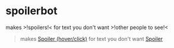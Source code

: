 # spoilerbot
makes >!spoilers!< for text you don't want >!other people to see!<

> makes [Spoiler (hover/click)](https://spoilerbot.pfgithub.io/spoiler?s=spoiler "spoilers") for text you don't want [Spoiler](https://spoilerbot.pfgithub.io/spoiler?s=other+people+to+see "other people to see")
